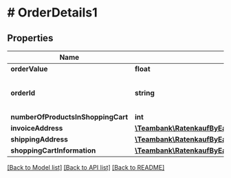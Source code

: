 # # OrderDetails1

## Properties

Name | Type | Description | Notes
------------ | ------------- | ------------- | -------------
**orderValue** | **float** | Amount in € |
**orderId** | **string** | Shop transaction identifier (allows the shop to store its own reference for the transaction) | [optional]
**numberOfProductsInShoppingCart** | **int** | anzahlProdukteImWarenkorb | [optional]
**invoiceAddress** | [**\Teambank\RatenkaufByEasyCreditApiV3\Model\InvoiceAddress**](InvoiceAddress.md) |  |
**shippingAddress** | [**\Teambank\RatenkaufByEasyCreditApiV3\Model\ShippingAddress**](ShippingAddress.md) |  |
**shoppingCartInformation** | [**\Teambank\RatenkaufByEasyCreditApiV3\Model\ShoppingCartInformationItem[]**](ShoppingCartInformationItem.md) |  | [optional]

[[Back to Model list]](../../README.md#models) [[Back to API list]](../../README.md#endpoints) [[Back to README]](../../README.md)
